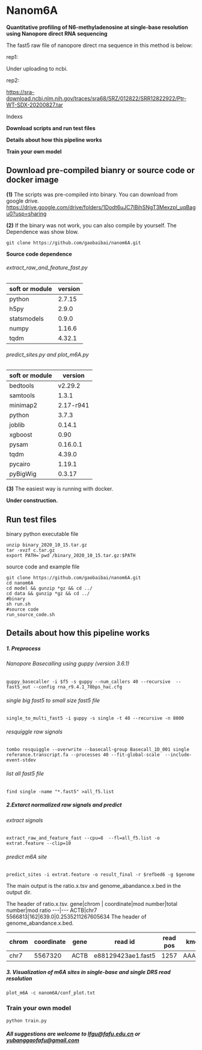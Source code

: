 # Nanom6A

**Quantitative profiling of N6-methyladenosine at single-base resolution using Nanopore direct RNA sequencing**

The fast5 raw file of nanopore direct rna sequence  in this method is below:

rep1:

Under uploading to ncbi.

rep2:

https://sra-download.ncbi.nlm.nih.gov/traces/sra68/SRZ/012822/SRR12822922/Ptr-WT-SDX-20200827.tar

Indexs

**Download scripts and run test files**

**Details about how this pipeline works**

**Train your own model**
## Download  pre-compiled bianry or source code or docker image

**(1)**
The scripts was pre-compiled into binary. You can download from google drive.
https://drive.google.com/drive/folders/1Dodt6uJC7lBihSNgT3Mexzpl_uqBagu0?usp=sharing

**(2)**
 If the binary was not work, you can also compile by yourself. The Dependence was show blow.

`git clone https://github.com/gaobaibai/nanom6A.git`

**Source code dependence**

###### extract_raw_and_feature_fast.py
soft or module | version
---|---
python                               |2.7.15
h5py                               |2.9.0
statsmodels                        |0.9.0
numpy                              |1.16.6
tqdm                               |4.32.1
######  predict_sites.py and plot_m6A.py


soft or module | version
---|---
bedtools | v2.29.2
samtools | 1.3.1
minimap2 | 2.17-r941
python                               |3.7.3
joblib                        |0.14.1
xgboost                       |0.90
pysam                         |0.16.0.1
tqdm                          |4.39.0
pycairo                       |1.19.1
pyBigWig                      |0.3.17
**(3)**
 The easiest way is running with docker.
 
**Under construction.**

## Run test files

binary python executable file
```
unzip binary_2020_10_15.tar.gz
tar -xvzf c.tar.gz 
export PATH=`pwd`/binary_2020_10_15.tar.gz:$PATH
```
source code and example file
```
git clone https://github.com/gaobaibai/nanom6A.git
cd nanom6A
cd model && gunzip *gz && cd ../
cd data && gunzip *gz && cd ../
#binary
sh run.sh
#source code
run_source_code.sh
```



## Details about how this pipeline works
##### 1. Preprocess

###### Nanopore Basecalling using guppy (version 3.6.1)

`guppy_basecaller -i $f5 -s guppy --num_callers 40 --recursive  --fast5_out --config rna_r9.4.1_70bps_hac.cfg `

###### single big fast5 to small size fast5 file

`single_to_multi_fast5 -i guppy -s single -t 40 --recursive -n 8000`

###### resquiggle raw signals

`tombo resquiggle --overwrite --basecall-group Basecall_1D_001 single referance.transcript.fa --processes 40 --fit-global-scale  --include-event-stdev`

###### list all fast5 file

`find single -name "*.fast5" >all_f5.list `

##### 2.Extarct normalized raw signals and predict

###### extract signals

`extract_raw_and_feature_fast --cpu=8  --fl=all_f5.list -o extrat.feature --clip=10` 

###### predict m6A site

`predict_sites -i extrat.feature -o result_final -r $refbed6 -g $genome`
                        
The main output is the ratio.x.tsv and genome_abandance.x.bed in the output dir.

The header of ratio.x.tsv.
gene\|chrom | coordinate\|mod number\|total number\|mod ratio 
---|---
ACTB|chr7	5566813\|162\|639.0\|0.2535211267605634	
The header of genome_abandance.x.bed.

chrom | coordinate|gene| read id|read pos|kmer
---|---|---|---|---|---
chr7|5567320|ACTB	|e88129423ae1.fast5	|1257	|AAACA
##### 3. Visualization of m6A sites in single-base and single DRS read resolution

`plot_m6A -c nanom6A/conf_plot.txt`

### Train your own model

`python train.py`
##### All suggestions are welcome to lfgu@fafu.edu.cn or yubanggaofafu@gmail.com 
